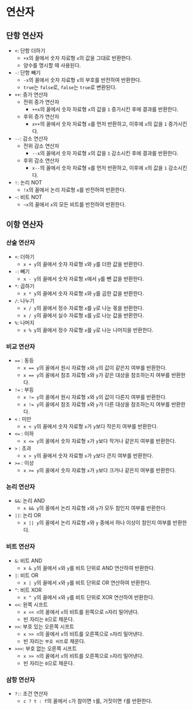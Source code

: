 # 연산자

## 단항 연산자

- `+`: 단항 더하기
  - `+x`의 꼴에서 숫자 자료형 `x`의 값을 그대로 반환한다.
  - 양수를 명시할 때 사용된다.
- `-`: 단항 빼기
  - `-x`의 꼴에서 숫자 자료형 `x`의 부호를 반전하여 반환한다.
  - `true`는 `false`로, `false`는 `true`로 변환된다.
- `++`: 증가 연산자
  - 전위 증가 연산자
    - `++x`의 꼴에서 숫자 자료형 `x`의 값을 `1` 증가시킨 후에 결과를 반환한다.
  - 후위 증가 연산자
    - `x++`의 꼴에서 숫자 자료형 `x`를 먼저 반환하고, 이후에 `x`의 값을 `1` 증가시킨다.
- `--`: 감소 연산자
  - 전위 감소 연산자
    - `--x`의 꼴에서 숫자 자료형 `x`의 값을 `1` 감소시킨 후에 결과를 반환한다.
  - 후위 감소 연산자
    - `x--`의 꼴에서 숫자 자료형 `x`를 먼저 반환하고, 이후에 `x`의 값을 `1` 감소시킨다.
- `!`: 논리 NOT
  - `!x`의 꼴에서 논리 자료형 `x`를 반전하여 반환한다.
- `~`: 비트 NOT
  - `~x`의 꼴에서 `x`의 모든 비트를 반전하여 반환한다.

## 이항 연산자

### 산술 연산자

- `+`: 더하기
  - `x + y`의 꼴에서 숫자 자료형 `x`와 `y`를 더한 값을 반환한다.
- `-`: 빼기
  - `x - y`의 꼴에서 숫자 자료형 `x`에서 `y`를 뺀 값을 반환한다.
- `*`: 곱하기
  - `x * y`의 꼴에서 숫자 자료형 `x`와 `y`를 곱한 값을 반환한다.
- `/`: 나누기
  - `x / y`의 꼴에서 정수 자료형 `x`를 `y`로 나눈 몫을 반환한다.
  - `x / y`의 꼴에서 실수 자료형 `x`를 `y`로 나눈 값을 반환한다.
- `%`: 나머지
  - `x % y`의 꼴에서 정수 자료형 `x`를 `y`로 나눈 나머지을 반환한다.

### 비교 연산자

- `==` : 동등
  - `x == y`의 꼴에서 원시 자료형 `x`와 `y`의 값이 같은지 여부를 반환한다.
  - `x == y`의 꼴에서 참조 자료형 `x`와 `y`가 같은 대상을 참조하는지 여부를 반환한다.
- `!=` : 부등
  - `x != y`의 꼴에서 원시 자료형 `x`와 `y`의 값이 다른지 여부를 반환한다.
  - `x != y`의 꼴에서 참조 자료형 `x`와 `y`가 다른 대상을 참조하는지 여부를 반환한다.
- `<` : 미만
  - `x < y`의 꼴에서 숫자 자료형 `x`가 `y`보다 작은지 여부를 반환한다.
- `<=` : 이하
  - `x <= y`의 꼴에서 숫자 자료형 `x`가 `y`보다 작거나 같은지 여부를 반환한다.
- `>` : 초과
  - `x > y`의 꼴에서 숫자 자료형 `x`가 `y`보다 큰지 여부를 반환한다.
- `>=` : 이상
  - `x >= y`의 꼴에서 숫자 자료형 `x`가 `y`보다 크거나 같은지 여부를 반환한다.

### 논리 연산자

- `&&`: 논리 AND
  - `x && y`의 꼴에서 논리 자료형 `x`와 `y`가 모두 참인지 여부를 반환한다.
- `||`: 논리 OR
  - `x || y`의 꼴에서 논리 자료형 `x`와 `y` 중에서 하나 이상이 참인지 여부를 반환한다.

### 비트 연산자

- `&`: 비트 AND
  - `x & y`의 꼴에서 `x`와 `y`를 비트 단위로 AND 연산하여 반환한다.
- `|`: 비트 OR
  - `x | y`의 꼴에서 `x`와 `y`를 비트 단위로 OR 연산하여 반환한다.
- `^`: 비트 XOR
  - `x ^ y`의 꼴에서 `x`와 `y`를 비트 단위로 XOR 연산하여 반환한다.
- `<<`: 왼쪽 시프트
  - `x << n`의 꼴에서 `x`의 비트를 왼쪽으로 `n`자리 밀어낸다.
  - 빈 자리는 `0`으로 채운다.
- `>>`: 부호 있는 오른쪽 시프트
  - `x >> n`의 꼴에서 `x`의 비트를 오른쪽으로 `n`자리 밀어낸다.
  - 빈 자리는 `부호 비트`로 채운다.
- `>>>`: 부호 없는 오른쪽 시프트
  - `x >> n`의 꼴에서 `x`의 비트를 오른쪽으로 `n`자리 밀어낸다.
  - 빈 자리는 `0`으로 채운다.

### 삼항 연산자

- `?:`: 조건 연산자
  - `c ? t : f`의 꼴에서 `c`가 참이면 `t`를, 거짓이면 `f`를 반환한다.
